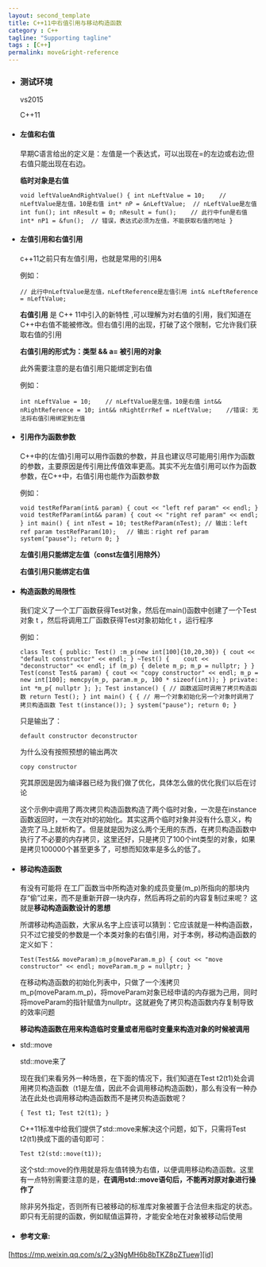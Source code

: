 ```yaml
---
layout: second_template
title: C++11中右值引用与移动构造函数
category : C++
tagline: "Supporting tagline"
tags : [C++]
permalink: move&right-reference
---
```


[id]: https://mp.weixin.qq.com/s/2_y3NgMH6b8bTKZ8pZTuew
* ### 测试环境 ###
	
	vs2015

	C++11	

* #### 左值和右值 ####
	早期C语言给出的定义是：左值是一个表达式，可以出现在=的左边或右边;但右值只能出现在右边。

	**临时对象是右值**

	`
	void leftValueAndRightValue()
	{
		int nLeftValue = 10;	// nLeftValue是左值，10是右值
		int* nP = &nLeftValue;	// nLeftValue是左值
		int fun();
		int nResult = 0;
		nResult = fun();	// 此行中fun是右值
		int* nP1 = &fun();  // 错误，表达式必须为左值，不能获取右值的地址
	}
	`
	

* #### 左值引用和右值引用 ####
	c++11之前只有左值引用，也就是常用的引用&

	例如：

	`
	// 此行中nLeftValue是左值，nLeftReference是左值引用
	int& nLeftReference = nLeftValue;
	`
	
	**右值引用** 是 C++ 11中引入的新特性 ,可以理解为对右值的引用，我们知道在C++中右值不能被修改。但右值引用的出现，打破了这个限制，它允许我们获取右值的引用

	**右值引用的形式为：类型 && a= 被引用的对象**

	此外需要注意的是右值引用只能绑定到右值

	例如：

	`
	int nLeftValue = 10;	// nLeftValue是左值，10是右值
	int&& nRightReference = 10;
	int&& nRightErrRef = nLeftValue;	//错误: 无法将右值引用绑定到左值
	`	

* #### 引用作为函数参数 ####
	C++中的(左值)引用可以用作函数的参数，并且也建议尽可能用引用作为函数的参数，主要原因是传引用比传值效率更高。其实不光左值引用可以作为函数参数，在C++中，右值引用也能作为函数参数

	例如：
	
	`
	void testRefParam(int& param)
	{
		cout << "left ref param" << endl;
	}
	void testRefParam(int&& param)
	{
		cout << "right ref param" << endl;
	}
	int main()
	{
		int nTest = 10;
		testRefParam(nTest); // 输出：left ref param
		testRefParam(10);	// 输出：right ref param
		system("pause");
    	return 0;
	}
	`
	
	**左值引用只能绑定左值（const左值引用除外）**

	**右值引用只能绑定右值**

* #### 构造函数的局限性 ####
	
	我们定义了一个工厂函数获得Test对象，然后在main()函数中创建了一个Test对象 t ，然后将调用工厂函数获得Test对象初始化 t ，运行程序

	例如：

	`
	class Test
	{
	public:
		Test() :m_p(new int[100]{10,20,30})
		{
			cout << "default constructor" << endl;
		}
		~Test()
		{	
			cout << "deconstructor" << endl;
			if (m_p)
			{
				delete m_p;
				m_p = nullptr;
			}
		}
		Test(const Test& param)
		{
			cout << "copy constructor" << endl;
			m_p = new int[100];
			memcpy(m_p, param.m_p, 100 * sizeof(int));
		}
	private:
		int *m_p{ nullptr };
	};
	Test instance()
	{
		// 函数返回时调用了拷贝构造函数
		return Test();
	}
	int main()
	{
		{
			// 用一个对象初始化另一个对象时调用了拷贝构造函数
			Test t(instance());
		}
		system("pause");
	    return 0;
	}
	`

	只是输出了：

	`
	default constructor
	deconstructor
	`

	为什么没有按照预想的输出两次

	`
	copy constructor
	`

	究其原因是因为编译器已经为我们做了优化，具体怎么做的优化我们以后在讨论
	
	这个示例中调用了两次拷贝构造函数构造了两个临时对象，一次是在instance函数返回时，一次在对t的初始化。其实这两个临时对象并没有什么意义，构造完了马上就析构了。但是就是因为这么两个无用的东西，在拷贝构造函数中执行了不必要的内存拷贝，这里还好，只是拷贝了100个int类型的对象，如果是拷贝100000个甚至更多了，可想而知效率是多么的低了。

* #### 移动构造函数 ####
	有没有可能将 在工厂函数当中所构造对象的成员变量(m_p)所指向的那块内存“偷”过来，而不是重新开辟一块内存，然后再将之前的内容复制过来呢？ 这就是**移动构造函数设计的思想**
	
	所谓移动构造函数，大家从名字上应该可以猜到：它应该就是一种构造函数，只不过它接受的参数是一个本类对象的右值引用，对于本例，移动构造函数的定义如下： 

	`
	Test(Test&& moveParam):m_p(moveParam.m_p)
	{
		cout << "move constructor" << endl;
		moveParam.m_p = nullptr;
	}
	`
	
	在移动构造函数的初始化列表中，只做了一个浅拷贝m_p(moveParam.m_p)，将moveParam对象已经申请的内存据为己用，同时将moveParam的指针赋值为nullptr。这就避免了拷贝构造函数内存复制导致的效率问题

	**移动构造函数在用来构造临时变量或者用临时变量来构造对象的时候被调用**

* std::move

	std::move来了

	现在我们来看另外一种场景，在下面的情况下，我们知道在Test t2(t1)处会调用拷贝构造函数（t1是左值，因此不会调用移动构造函数)，那么有没有一种办法在此处也调用移动构造函数而不是拷贝构造函数呢？

	`
	{
		Test t1;
		Test t2(t1);
	}
	`
	
	C++11标准中给我们提供了std::move来解决这个问题，如下，只需将Test t2(t1)换成下面的语句即可：

	`
	Test t2(std::move(t1));
	`

	这个std::move的作用就是将左值转换为右值，以便调用移动构造函数。这里有一点特别需要注意的是，**在调用std::move语句后，不能再对原对象进行操作了**

	除非另外指定，否则所有已被移动的标准库对象被置于合法但未指定的状态。即只有无前提的函数，例如赋值运算符，才能安全地在对象被移动后使用

* #### 参考文章: ####
[https://mp.weixin.qq.com/s/2_y3NgMH6b8bTKZ8pZTuew][id]